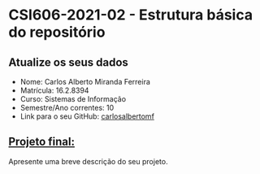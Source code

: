 # **CSI606-2021-02 - Estrutura básica do repositório**

## Atualize os seus dados

- Nome: Carlos Alberto Miranda Ferreira
- Matrícula: 16.2.8394
- Curso: Sistemas de Informação
- Semestre/Ano correntes: 10
- Link para o seu GitHub: [carlosalbertomf](https://github.com/carlosalbertomf)

## [Projeto final:](./Projeto/README.md)

Apresente uma breve descrição do seu projeto.
